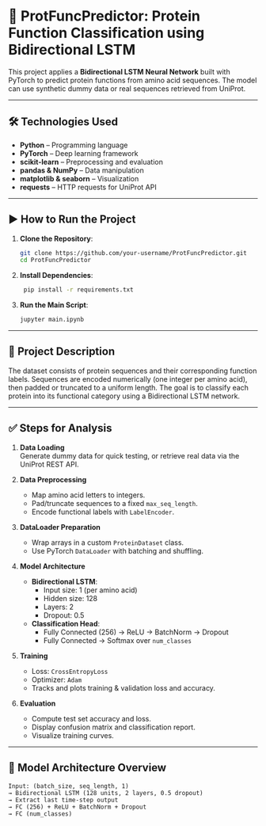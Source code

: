 # 🔬 ProtFuncPredictor: Protein Function Classification using Bidirectional LSTM

This project applies a **Bidirectional LSTM Neural Network** built with PyTorch to predict protein functions from amino acid sequences. The model can use synthetic dummy data or real sequences retrieved from UniProt.

---

## 🛠 Technologies Used

- **Python** – Programming language  
- **PyTorch** – Deep learning framework  
- **scikit-learn** – Preprocessing and evaluation  
- **pandas & NumPy** – Data manipulation  
- **matplotlib & seaborn** – Visualization  
- **requests** – HTTP requests for UniProt API  

---

## ▶️ How to Run the Project

1. **Clone the Repository**:  
   ```bash
   git clone https://github.com/your-username/ProtFuncPredictor.git
   cd ProtFuncPredictor
2. **Install Dependencies**:
   ```bash
    pip install -r requirements.txt
3. **Run the Main Script**:
   ```bash
   jupyter main.ipynb

---

## 📂 Project Description

The dataset consists of protein sequences and their corresponding function labels. Sequences are encoded numerically (one integer per amino acid), then padded or truncated to a uniform length. The goal is to classify each protein into its functional category using a Bidirectional LSTM network.

---

## ✅ Steps for Analysis

1. **Data Loading**  
   Generate dummy data for quick testing, or retrieve real data via the UniProt REST API.

2. **Data Preprocessing**  
   - Map amino acid letters to integers.  
   - Pad/truncate sequences to a fixed `max_seq_length`.  
   - Encode functional labels with `LabelEncoder`.  

3. **DataLoader Preparation**  
   - Wrap arrays in a custom `ProteinDataset` class.  
   - Use PyTorch `DataLoader` with batching and shuffling.  

4. **Model Architecture**  
   - **Bidirectional LSTM**:  
     - Input size: 1 (per amino acid)  
     - Hidden size: 128  
     - Layers: 2  
     - Dropout: 0.5  
   - **Classification Head**:  
     - Fully Connected (256) → ReLU → BatchNorm → Dropout  
     - Fully Connected → Softmax over `num_classes`  

5. **Training**  
   - Loss: `CrossEntropyLoss`  
   - Optimizer: `Adam`  
   - Tracks and plots training & validation loss and accuracy.  

6. **Evaluation**  
   - Compute test set accuracy and loss.  
   - Display confusion matrix and classification report.  
   - Visualize training curves.  

---

## 🧠 Model Architecture Overview

```text
Input: (batch_size, seq_length, 1)
→ Bidirectional LSTM (128 units, 2 layers, 0.5 dropout)
→ Extract last time-step output
→ FC (256) + ReLU + BatchNorm + Dropout
→ FC (num_classes)

